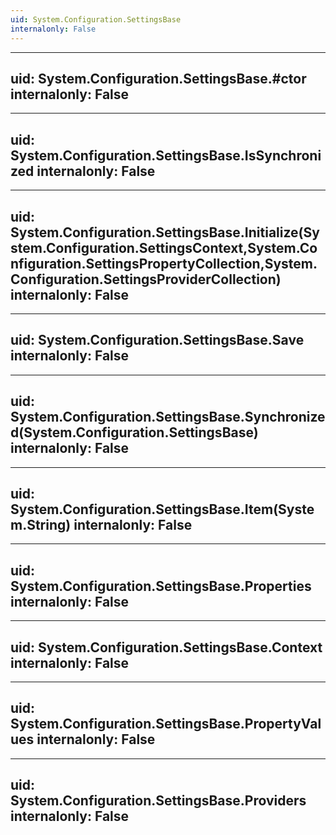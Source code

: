 ```yaml
---
uid: System.Configuration.SettingsBase
internalonly: False
---
```


---
uid: System.Configuration.SettingsBase.#ctor
internalonly: False
---

---
uid: System.Configuration.SettingsBase.IsSynchronized
internalonly: False
---

---
uid: System.Configuration.SettingsBase.Initialize(System.Configuration.SettingsContext,System.Configuration.SettingsPropertyCollection,System.Configuration.SettingsProviderCollection)
internalonly: False
---

---
uid: System.Configuration.SettingsBase.Save
internalonly: False
---

---
uid: System.Configuration.SettingsBase.Synchronized(System.Configuration.SettingsBase)
internalonly: False
---

---
uid: System.Configuration.SettingsBase.Item(System.String)
internalonly: False
---

---
uid: System.Configuration.SettingsBase.Properties
internalonly: False
---

---
uid: System.Configuration.SettingsBase.Context
internalonly: False
---

---
uid: System.Configuration.SettingsBase.PropertyValues
internalonly: False
---

---
uid: System.Configuration.SettingsBase.Providers
internalonly: False
---
